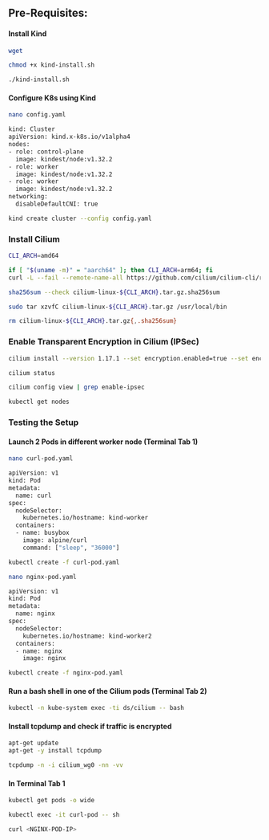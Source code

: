 ## Pre-Requisites:

#### Install Kind
```sh
wget

chmod +x kind-install.sh

./kind-install.sh
```
#### Configure K8s using Kind

```sh
nano config.yaml
```
```sh
kind: Cluster
apiVersion: kind.x-k8s.io/v1alpha4
nodes:
- role: control-plane
  image: kindest/node:v1.32.2
- role: worker
  image: kindest/node:v1.32.2
- role: worker
  image: kindest/node:v1.32.2
networking:
  disableDefaultCNI: true
```
```sh
kind create cluster --config config.yaml
```
### Install Cilium
```sh
CLI_ARCH=amd64

if [ "$(uname -m)" = "aarch64" ]; then CLI_ARCH=arm64; fi
curl -L --fail --remote-name-all https://github.com/cilium/cilium-cli/releases/download/v0.16.24/cilium-linux-${CLI_ARCH}.tar.gz{,.sha256sum}

sha256sum --check cilium-linux-${CLI_ARCH}.tar.gz.sha256sum

sudo tar xzvfC cilium-linux-${CLI_ARCH}.tar.gz /usr/local/bin

rm cilium-linux-${CLI_ARCH}.tar.gz{,.sha256sum}
```

### Enable Transparent Encryption in Cilium (IPSec)
```sh
cilium install --version 1.17.1 --set encryption.enabled=true --set encryption.type=ipsec

cilium status

cilium config view | grep enable-ipsec

kubectl get nodes
```
### Testing the Setup

#### Launch 2 Pods in different worker node (Terminal Tab 1)

```sh
nano curl-pod.yaml
```
```sh
apiVersion: v1
kind: Pod
metadata:
  name: curl
spec:
  nodeSelector:
    kubernetes.io/hostname: kind-worker
  containers:
  - name: busybox
    image: alpine/curl
    command: ["sleep", "36000"]
```
```sh
kubectl create -f curl-pod.yaml
```
```sh
nano nginx-pod.yaml
```

```sh
apiVersion: v1
kind: Pod
metadata:
  name: nginx
spec:
  nodeSelector:
    kubernetes.io/hostname: kind-worker2
  containers:
  - name: nginx
    image: nginx
```

```sh
kubectl create -f nginx-pod.yaml
```

#### Run a bash shell in one of the Cilium pods (Terminal Tab 2)
```sh
kubectl -n kube-system exec -ti ds/cilium -- bash
```

#### Install tcpdump and check if traffic is encrypted 
```sh
apt-get update
apt-get -y install tcpdump
```

```sh
tcpdump -n -i cilium_wg0 -nn -vv
```

#### In Terminal Tab 1
```sh
kubectl get pods -o wide

kubectl exec -it curl-pod -- sh

curl <NGINX-POD-IP>
```
